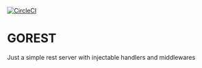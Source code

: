 [![CircleCI](https://circleci.com/gh/Inquizarus/gorest/tree/master.svg?style=svg)](https://circleci.com/gh/Inquizarus/gorest/tree/master)
# GOREST
Just a simple rest server with injectable handlers and middlewares
